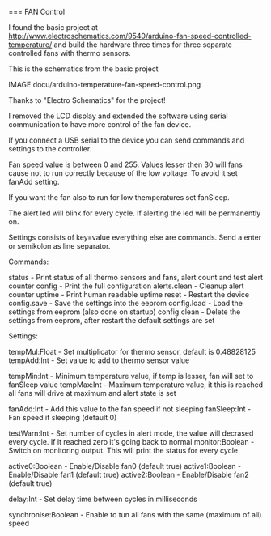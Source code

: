 === FAN Control

I found the basic project at http://www.electroschematics.com/9540/arduino-fan-speed-controlled-temperature/ and
build the hardware three times for three separate controlled fans with thermo sensors.

This is the schematics from the basic project

IMAGE docu/arduino-temperature-fan-speed-control.png

Thanks to "Electro Schematics" for the project!

I removed the LCD display and extended the software using serial communication
to have more control of the fan device.

If you connect a USB serial to the device you can send commands and settings to the controller.

Fan speed value is between 0 and 255. Values lesser then 30 will fans cause not to run correctly because of
the low voltage. To avoid it set fanAdd setting.

If you want the fan also to run for low themperatures set fanSleep.

The alert led will blink for every cycle. If alerting the led will be permanently on.


Settings consists of key=value everything else are commands. Send a enter or semikolon as line separator.

Commands:

status - Print status of all thermo sensors and fans, alert count and test alert counter
config - Print the full configuration
alerts.clean - Cleanup alert counter
uptime - Print human readable uptime
reset - Restart the device
config.save - Save the settings into the eeprom
config.load - Load the settings from eeprom (also done on startup)
config.clean - Delete the settings from eeprom, after restart the default settings are set

Settings:

tempMul:Float - Set multiplicator for thermo sensor, default is 0.48828125
tempAdd:Int - Set value to add to thermo sensor value

tempMin:Int - Minimum temperature value, if temp is lesser, fan will set to fanSleep value
tempMax:Int - Maximum temperature value, it this is reached all fans will drive at maximum and alert state is set

fanAdd:Int - Add this value to the fan speed if not sleeping
fanSleep:Int - Fan speed if sleeping (default 0)

testWarn:Int - Set number of cycles in alert mode, the value will decrased every cycle. If it reached zero it's going back to normal
monitor:Boolean - Switch on monitoring output. This will print the status for every cycle

active0:Boolean - Enable/Disable fan0 (default true)
active1:Boolean - Enable/Disable fan1 (default true)
active2:Boolean - Enable/Disable fan2 (default true)

delay:Int - Set delay time between cycles in milliseconds

synchronise:Boolean - Enable to tun all fans with the same (maximum of all) speed

